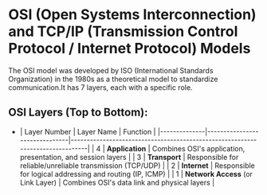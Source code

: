 # OSI (Open Systems Interconnection) and TCP/IP (Transmission Control Protocol / Internet Protocol) Models


The OSI model was developed by ISO (International Standards Organization) in the 1980s as a theoretical model to standardize communication.It has 7 layers, 
each with a specific role. 
 
## OSI Layers (Top to Bottom):
- | Layer Number | Layer Name                     | Function                                                                      |
|--------------|-------------------------------|-------------------------------------------------------------------------------|
| 4            | **Application**                | Combines OSI's application, presentation, and session layers                 |
| 3            | **Transport**                  | Responsible for reliable/unreliable transmission (TCP/UDP)                  |
| 2            | **Internet**                   | Responsible for logical addressing and routing (IP, ICMP)                   |
| 1            | **Network Access** (or Link Layer) | Combines OSI's data link and physical layers                          |



